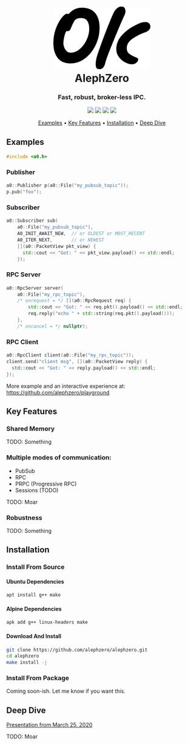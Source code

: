 <h1 align="center">
  <br>
  <img src="https://raw.githubusercontent.com/alephzero/logo/master/rendered/alephzero.svg" width="256px">
  <br>
  AlephZero
</h1>

<h3 align="center">Fast, robust, broker-less IPC.</h3>

<p align="center">
  <a href="https://github.com/alephzero/alephzero/actions?query=workflow%3ACI"><img src="https://github.com/alephzero/alephzero/workflows/CI/badge.svg"></a>
  <a href="https://codecov.io/gh/alephzero/alephzero"><img src="https://codecov.io/gh/alephzero/alephzero/branch/master/graph/badge.svg"></a>
  <a href="https://alephzero.readthedocs.io/en/latest/?badge=latest"><img src="https://readthedocs.org/projects/alephzero/badge/?version=latest"></a>
  <a href="http://unlicense.org"><img src="https://img.shields.io/badge/license-Unlicense-blue.svg"></a>
</p>

<p align="center">
  <a href="#examples">Examples</a> •
  <a href="#key-features">Key Features</a> •
  <a href="#installation">Installation</a> •
  <a href="#deep-dive">Deep Dive</a>
</p>


## Examples

```cc
#include <a0.h>
```

### Publisher
```cc
a0::Publisher p(a0::File("my_pubsub_topic"));
p.pub("foo");
```

### Subscriber
```cc
a0::Subscriber sub(
    a0::File("my_pubsub_topic"),
    A0_INIT_AWAIT_NEW,  // or OLDEST or MOST_RECENT
    A0_ITER_NEXT,       // or NEWEST
    [](a0::PacketView pkt_view) {
      std::cout << "Got: " << pkt_view.payload() << std::endl;
    });
```

### RPC Server
```cc
a0::RpcServer server(
    a0::File("my_rpc_topic"),
    /* onrequest = */ [](a0::RpcRequest req) {
        std::cout << "Got: " << req.pkt().payload() << std::endl;
        req.reply("echo " + std::string(req.pkt().payload()));
    },
    /* oncancel = */ nullptr);
```

### RPC Client
```cc
a0::RpcClient client(a0::File("my_rpc_topic"));
client.send("client msg", [](a0::PacketView reply) {
  std::cout << "Got: " << reply.payload() << std::endl;
});
```


More example and an interactive experience at: https://github.com/alephzero/playground

## Key Features

### Shared Memory

TODO: Something

### Multiple modes of communication:

* PubSub
* RPC
* PRPC (Progressive RPC)
* Sessions (TODO)

TODO: Moar

### Robustness

TODO: Something

## Installation

### Install From Source

#### Ubuntu Dependencies

```sh
apt install g++ make
```

#### Alpine Dependencies

```sh
apk add g++ linux-headers make
```

#### Download And Install

```sh
git clone https://github.com/alephzero/alephzero.git
cd alephzero
make install -j
```

### Install From Package

Coming soon-ish. Let me know if you want this.

## Deep Dive

[Presentation from March 25, 2020]( https://docs.google.com/presentation/d/12KE9UucjZPtpVnM1NljxOqBolBBKECWJdrCoE2yJaBw/edit#slide=id.p)

TODO: Moar
